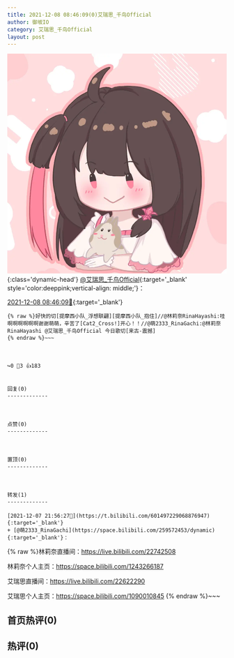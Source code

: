```yaml
---
title: 2021-12-08 08:46:09(0)艾瑞思_千鸟Official
author: 御坂IO
category: 艾瑞思_千鸟Official
layout: post
---
```


![img](/images/7e08840c56f251de28bdf766b647bd5fe9a5d50a.jpg){:class='dynamic-head'}
[@艾瑞思_千鸟Official](https://space.bilibili.com/1090010845/dynamic){:target='_blank' style='color:deeppink;vertical-align: middle;'}：

[2021-12-08 08:46:09🔗](https://t.bilibili.com/601664655487711516){:target='_blank'}

~~~
{% raw %}好快的切[提摩西小队_浮想联翩][提摩西小队_抱住]//@林莉奈RinaHayashi:哇啊啊啊啊啊啊谢谢萌萌，辛苦了[Cat2_Cross!]开心！！//@萌2333_RinaGachi:@林莉奈RinaHayashi @艾瑞思_千鸟Official 今日歌切[来古-震撼]
{% endraw %}~~~



↪️0 💬3 👍183


回复(0)
-------------



点赞(0)
-------------



置顶(0)
-------------



转发(1)
-------------

[2021-12-07 21:56:27🔗](https://t.bilibili.com/601497229068876947){:target='_blank'}
+ [@萌2333_RinaGachi](https://space.bilibili.com/259572453/dynamic){:target='_blank'}：
~~~
{% raw %}林莉奈直播间：https://live.bilibili.com/22742508

林莉奈个人主页：https://space.bilibili.com/1243266187

艾瑞思直播间：https://live.bilibili.com/22622290

艾瑞思个人主页：https://space.bilibili.com/1090010845
{% endraw %}~~~






首页热评(0)
-------------



热评(0)
-------------



